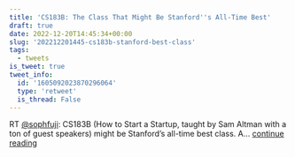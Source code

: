 ```yaml
---
title: 'CS183B: The Class That Might Be Stanford''s All-Time Best'
draft: true
date: 2022-12-20T14:45:34+00:00
slug: '202212201445-cs183b-stanford-best-class'
tags:
  - tweets
is_tweet: true
tweet_info:
  id: '1605092023870296064'
  type: 'retweet'
  is_thread: False
---
```




RT [@sophfuji](https://x.com/sophfuji): CS183B (How to Start a Startup, taught by Sam Altman with a ton of guest speakers) might be Stanford’s all-time best class. A… [continue reading](https://x.com/sytelus/status/1605092023870296064)
